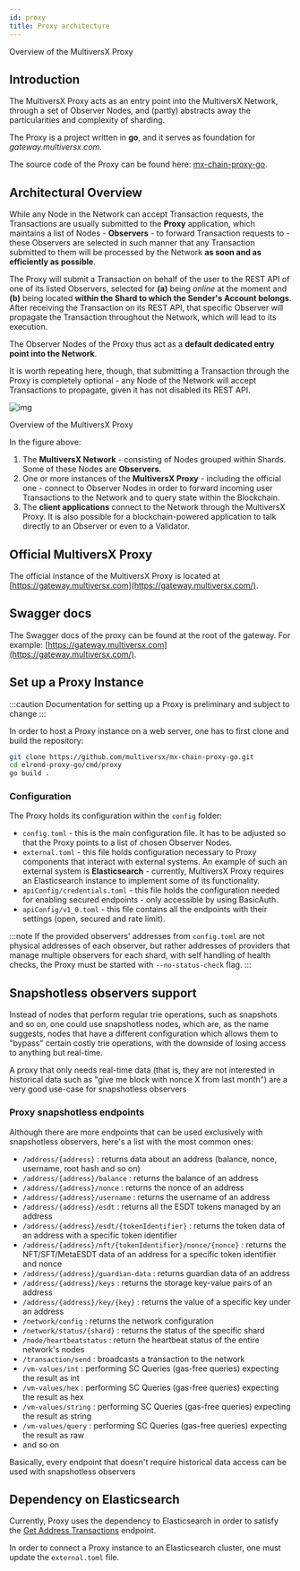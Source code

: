 ```yaml
---
id: proxy
title: Proxy architecture
---
```


Overview of the MultiversX Proxy

[comment]: # (mx-abstract)

## **Introduction**

The MultiversX Proxy acts as an entry point into the MultiversX Network, through a set of Observer Nodes, and (partly) abstracts away the particularities and complexity of sharding.

The Proxy is a project written in **go**, and it serves as foundation for *gateway.multiversx.com*.

The source code of the Proxy can be found here: [mx-chain-proxy-go](https://github.com/multiversx/mx-chain-proxy-go).

[comment]: # (mx-context-auto)

## **Architectural Overview**

While any Node in the Network can accept Transaction requests, the Transactions are usually submitted to the **Proxy** application, which maintains a list of Nodes - **Observers** - to forward Transaction requests to - these Observers are selected in such manner that any Transaction submitted to them will be processed by the Network **as soon and as efficiently as possible**.

The Proxy will submit a Transaction on behalf of the user to the REST API of one of its listed Observers, selected for **(a)** being _online_ at the moment and **(b)** being located **within the Shard to which the Sender's Account belongs**. After receiving the Transaction on its REST API, that specific Observer will propagate the Transaction throughout the Network, which will lead to its execution.

The Observer Nodes of the Proxy thus act as a **default dedicated entry point into the Network**.

It is worth repeating here, though, that submitting a Transaction through the Proxy is completely optional - any Node of the Network will accept Transactions to propagate, given it has not disabled its REST API.

![img](/technology/proxy-overview.png)

Overview of the MultiversX Proxy

In the figure above:

1. The **MultiversX Network** - consisting of Nodes grouped within Shards. Some of these Nodes are **Observers**.
2. One or more instances of the **MultiversX Proxy** - including the official one - connect to Observer Nodes in order to forward incoming user Transactions to the Network and to query state within the Blockchain.
3. The **client applications** connect to the Network through the MultiversX Proxy. It is also possible for a blockchain-powered application to talk directly to an Observer or even to a Validator.

[comment]: # (mx-context-auto)

## **Official MultiversX Proxy**

The official instance of the MultiversX Proxy is located at [https://gateway.multiversx.com](https://gateway.multiversx.com/).

[comment]: # (mx-context-auto)

## **Swagger docs**

The Swagger docs of the proxy can be found at the root of the gateway. For example: [https://gateway.multiversx.com](https://gateway.multiversx.com/).

[comment]: # (mx-context-auto)

## **Set up a Proxy Instance**

:::caution
Documentation for setting up a Proxy is preliminary and subject to change
:::

In order to host a Proxy instance on a web server, one has to first clone and build the repository:

```bash
git clone https://github.com/multiversx/mx-chain-proxy-go.git
cd elrond-proxy-go/cmd/proxy
go build .
```

[comment]: # (mx-context-auto)

### **Configuration**

The Proxy holds its configuration within the `config` folder:

- `config.toml` - this is the main configuration file. It has to be adjusted so that the Proxy points to a list of chosen Observer Nodes.
- `external.toml` - this file holds configuration necessary to Proxy components that interact with external systems. An example of such an external system is **Elasticsearch** - currently, MultiversX Proxy requires an Elasticsearch instance to implement some of its functionality.
- `apiConfig/credentials.toml` - this file holds the configuration needed for enabling secured endpoints - only accessible by using BasicAuth.
- `apiConfig/v1_0.toml` - this file contains all the endpoints with their settings (open, secured and rate limit).

:::note
If the provided observers' addresses from `config.toml` are not physical addresses of each observer, but rather addresses of providers that manage multiple observers for each shard, with self handling of health checks, the Proxy must be started with `--no-status-check` flag.
:::

[comment]: # (mx-context-auto)

## **Snapshotless observers support**

Instead of nodes that perform regular trie operations, such as snapshots and so on, one could use snapshotless nodes, which are, as the name suggests, nodes that have a different configuration which allows them to "bypass" certain costly trie operations, with the downside of losing access to anything but real-time.

A proxy that only needs real-time data (that is, they are not interested in historical data such as "give me block with nonce X from last month") are a very good use-case for snapshotless observers

[comment]: # (mx-context-auto)

### **Proxy snapshotless endpoints**

Although there are more endpoints that can be used exclusively with snapshotless observers, here's a list with the most common ones:
- `/address/{address}` : returns data about an address (balance, nonce, username, root hash and so on)
- `/address/{address}/balance` : returns the balance of an address
- `/address/{address}/nonce` : returns the nonce of an address
- `/address/{address}/username` : returns the username of an address
- `/address/{address}/esdt` : returns all the ESDT tokens managed by an address
- `/address/{address}/esdt/{tokenIdentifier}` : returns the token data of an address with a specific token identifier
- `/address/{address}/nft/{tokenIdentifier}/nonce/{nonce}` : returns the NFT/SFT/MetaESDT data of an address for a specific token identifier and nonce
- `/address/{address}/guardian-data` : returns guardian data of an address
- `/address/{address}/keys` : returns the storage key-value pairs of an address
- `/address/{address}/key/{key}` : returns the value of a specific key under an address
- `/network/config` : returns the network configuration
- `/network/status/{shard}` : returns the status of the specific shard
- `/node/heartbeatstatus` : return the heartbeat status of the entire network's nodes
- `/transaction/send` : broadcasts a transaction to the network
- `/vm-values/int` : performing SC Queries (gas-free queries) expecting the result as int
- `/vm-values/hex` : performing SC Queries (gas-free queries) expecting the result as hex
- `/vm-values/string` : performing SC Queries (gas-free queries) expecting the result as string
- `/vm-values/query` : performing SC Queries (gas-free queries) expecting the result as raw
- and so on

Basically, every endpoint that doesn't require historical data access can be used with snapshotless observers

[comment]: # (mx-context-auto)

## **Dependency on Elasticsearch**

Currently, Proxy uses the dependency to Elasticsearch in order to satisfy the [Get Address Transactions](/sdk-and-tools/rest-api/addresses/#get-address-transactions) endpoint.

In order to connect a Proxy instance to an Elasticsearch cluster, one must update the `external.toml` file.
